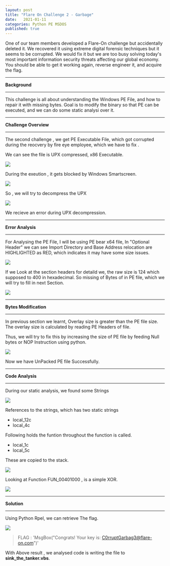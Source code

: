 ```yaml
---
layout: post
title: "Flare On Challenge 2 - Garbage"
date:   2021-01-11
categories: Python PE MSDOS
published: true
---
```


One of our team members developed a Flare-On challenge but accidentally deleted it. We recovered it using extreme digital forensic techniques but it seems to be corrupted. We would fix it but we are too busy solving today's most important information security threats affecting our global economy. You should be able to get it working again, reverse engineer it, and acquire the flag.

----
[](#header-1)**Background**

----

This challenge is all about understanding the Windows PE File, and how to repair it with missing bytes. 
Goal is to modify the binary so that PE can be executed, and we can do some static analysi over it.

----
[](#header-2)**Challenge Overview**

----
The second challenge , we get PE Executable File, which got corrupted during the reocvery by fire eye employee, which we have to fix .

We can see the file is UPX compressed, x86 Executable.

![](https://yashomer1994.github.io/yash007.github.io/assets/UPX.png)

During the exeution , it gets blocked by Windows Smartscreen.

![](https://yashomer1994.github.io/yash007.github.io/assets/smartscreen.png)

So , we will try to decompress the UPX 

![](https://yashomer1994.github.io/yash007.github.io/assets/unpackerror.png)

We recieve an error during UPX decompression.

----
[](#header-3)**Error Analysis**

----

For Analysing the PE File, I will be using PE bear x64 file, In "Optional Header" we can see Import Directory and Base Address relocation are HIGHLIGHTED as RED, which indicates it may have some size issues.

![](https://yashomer1994.github.io/yash007.github.io/assets/pebear.png)

If we Look at the section headers for detaild we, the raw size is 124 which supposed to 400 in hexadecimal. So missing of Bytes of in PE file, which we will try to fill in next Section.

![](https://yashomer1994.github.io/yash007.github.io/assets/memory.png)

----
[](#header-4)**Bytes Modification**

----

In previous section we learnt, Overlay size is greater than the  PE  file size.  The overlay size is calculated by reading PE Headers of file.

Thus, we will try to fix this by increasing the size of PE file by feeding Null bytes or NOP Instruction using python.

![](https://yashomer1994.github.io/yash007.github.io/assets/feed.png)

Now we have UnPacked PE file Successfully.

----
[](#header-5)**Code Analysis**

----

During our static analysis, we found some Strings 

![](https://yashomer1994.github.io/yash007.github.io/assets/strings.png)

References to the strings, which has two static strings 
- local_12c
- local_4c 

Following holds the funtion throughout the function is called.

- local_1c
- local_5c

These are copied to the stack.

![](https://yashomer1994.github.io/yash007.github.io/assets/decompile.png)

Looking at Function FUN_00401000 , is a simple XOR.

![](https://yashomer1994.github.io/yash007.github.io/assets/code.png)

----
[](#header-6)**Solution**

----

Using Python Rpel, we can retrieve The flag.

![](https://yashomer1994.github.io/yash007.github.io/assets/flag.png)

> FLAG : 'MsgBox("Congrats! Your key is: C0rruptGarbag3@flare-on.com")'

With Above result , we  analysed code is writing the file to 
**sink_the_tanker.vbs**.







